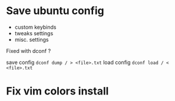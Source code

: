 # Save ubuntu config
- custom keybinds 
- tweaks settings
- misc. settings

Fixed with dconf ?

save config
`dconf dump / > <file>.txt` 
load config
`dconf load / < <file>.txt`

# Fix vim colors install


